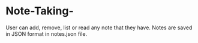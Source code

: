 # Note-Taking-
User can add, remove, list or read any note that they have. Notes are saved in JSON format in notes.json file. 
